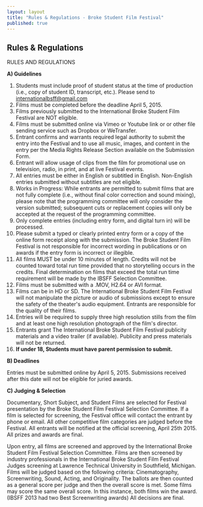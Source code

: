 ```yaml
---
layout: layout
title: "Rules & Regulations - Broke Student Film Festival"
published: true
---
```


## Rules & Regulations

RULES AND REGULATIONS

**A) Guidelines**

1. Students must include proof of student status at the time of production (i.e., copy of student ID, transcript, etc.). Please send to internationalbsff@gmail.com
2. Films must be completed before the deadline April 5, 2015.
3. Films previously submitted to the International Broke Student Film Festival are NOT eligible. 
4. Films must be submitted online via Vimeo or Youtube link or or other file sending service such as Dropbox or WeTransfer.
5. Entrant confirms and warrants required legal authority to submit the entry into the Festival and to use all music, images, and content in the entry per the Media Rights Release Section available on the Submission Form.  
6. Entrant will allow usage of clips from the film for promotional use on television, radio, in print, and at live Festival events.
7. All entries must be either in English or subtitled in English. Non-English entries submitted without subtitles are not eligible.
8. Works in Progress: While entrants are permitted to submit films that are not fully complete (i.e., without final color correction and sound mixing), please note that the programming committee will only consider the version submitted; subsequent cuts or replacement copies will only be accepted at the request of the programming committee.
9. Only complete entries (including entry form, and digital turn in) will be processed.
10. Please submit a typed or clearly printed entry form or a copy of the online form receipt along with the submission. The Broke Student Film Festival is not responsible for incorrect wording in publications or on awards if the entry form is incorrect or illegible.
11. All films MUST be under 10 minutes of length.  Credits will not be counted toward total run time provided that no storytelling occurs in the credits.  Final determination on films that exceed the total run time requirement will be made by the IBSFF Selection Committee.
12. Films must be submitted with a .MOV, H2.64 or AVI format. 
13. Films can be in HD or SD. The International Broke Student Film Festival will not manipulate the picture or audio of submissions except to ensure the safety of the theater's audio equipment. Entrants are responsible for the quality of their films.
14. Entries will be required to supply three high resolution stills from the film and at least one high resolution photograph of the film's director. 
15. Entrants grant The International Broke Student Film Festival publicity materials and a video trailer (if available). Publicity and press materials will not be returned.
16. **If under 18, Students must have parent permission to submit.**
 
**B) Deadlines**
	
Entries must be submitted online by April 5, 2015. Submissions received after this date will not be eligible for juried awards. 	

**C) Judging & Selection**
		
Documentary, Short Subject, and Student Films are selected for Festival presentation by the Broke Student Film Festival Selection Committee. If a film is selected for screening, the Festival office will contact the entrant by phone or email.
All other competitive film categories are judged before the Festival. All entrants will be notified at the official screening, April 25th 2015. All prizes and awards are final. 

Upon entry, all films are screened and approved by the International Broke Student Film Festival Selection Committee. Films are then screened by industry professionals in the International Broke Student Film Festival Judges screening at Lawrence Technical University in Southfield, Michigan. Films will be judged based on the following criteria: Cinematography, Screenwriting, Sound, Acting, and Originality. The ballots are then counted as a general score per judge and then the overall score is met. Some films may score the same overall score. In this instance, both films win the award. (IBSFF 2013 had two Best Screenwriting awards) All decisions are final.